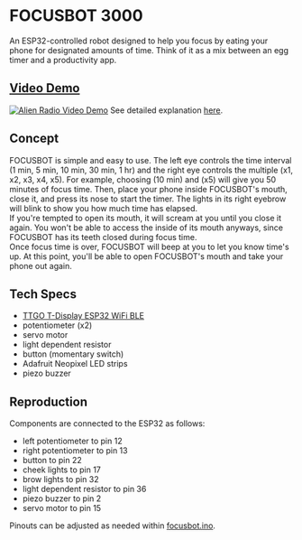 # FOCUSBOT 3000
An ESP32-controlled robot designed to help you focus by eating your phone for designated amounts of time. Think of it as a mix between an egg timer and a productivity app. 

## [Video Demo](https://www.youtube.com/watch?v=Pd9XV4gEil0)
[![Alien Radio Video Demo](https://img.youtube.com/vi/Pd9XV4gEil0/maxresdefault.jpg)](https://www.youtube.com/watch?v=Pd9XV4gEil0)
See detailed explanation [here](https://ryurongliu.github.io/focusbot-3000/).  

## Concept
FOCUSBOT is simple and easy to use. The left eye controls the time interval (1 min, 5 min, 10 min, 30 min, 1 hr) and the right eye controls the multiple (x1, x2, x3, x4, x5). For example, choosing (10 min) and (x5) will give you 50 minutes of focus time. Then, place your phone inside FOCUSBOT's mouth, close it, and press its nose to start the timer. The lights in its right eyebrow will blink to show you how much time has elapsed.   
If you're tempted to open its mouth, it will scream at you until you close it again. You won't be able to access the inside of its mouth anyways, since FOCUSBOT has its teeth closed during focus time.   
Once focus time is over, FOCUSBOT will beep at you to let you know time's up. At this point, you'll be able to open FOCUSBOT's mouth and take your phone out again.   

## Tech Specs
- [TTGO T-Display ESP32 WiFi BLE](https://www.amazon.com/LILYGO-T-Display-Arduino-Development-CH9102F/dp/B099MPFJ9M)
- potentiometer (x2)
- servo motor
- light dependent resistor
- button (momentary switch)
- Adafruit Neopixel LED strips
- piezo buzzer   

## Reproduction
Components are connected to the ESP32 as follows: 
- left potentiometer to pin 12
- right potentiometer to pin 13
- button to pin 22
- cheek lights to pin 17
- brow lights to pin 32
- light dependent resistor to pin 36
- piezo buzzer to pin 2
- servo motor to pin 15

Pinouts can be adjusted as needed within [focusbot.ino](code/focusbot.ino).
